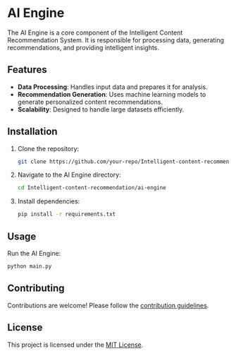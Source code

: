 # AI Engine

The AI Engine is a core component of the Intelligent Content Recommendation System. It is responsible for processing data, generating recommendations, and providing intelligent insights.

## Features

- **Data Processing**: Handles input data and prepares it for analysis.
- **Recommendation Generation**: Uses machine learning models to generate personalized content recommendations.
- **Scalability**: Designed to handle large datasets efficiently.

## Installation

1. Clone the repository:
    ```bash
    git clone https://github.com/your-repo/Intelligent-content-recommendation.git
    ```
2. Navigate to the AI Engine directory:
    ```bash
    cd Intelligent-content-recommendation/ai-engine
    ```
3. Install dependencies:
    ```bash
    pip install -r requirements.txt
    ```

## Usage

Run the AI Engine:
```bash
python main.py
```

## Contributing

Contributions are welcome! Please follow the [contribution guidelines](../CONTRIBUTING.md).

## License

This project is licensed under the [MIT License](../LICENSE).
